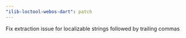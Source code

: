 ```yaml
---
"ilib-loctool-webos-dart": patch
---
```


Fix extraction issue for localizable strings followed by trailing commas
